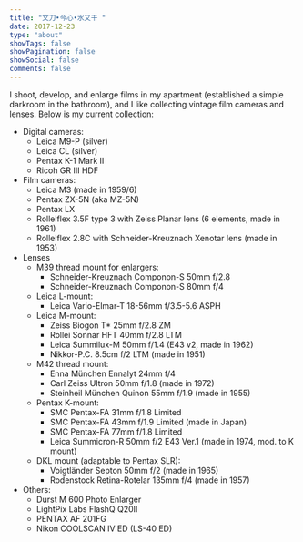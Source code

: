 ```yaml
---
title: "文刀•今心•水又干 "
date: 2017-12-23
type: "about"
showTags: false
showPagination: false
showSocial: false
comments: false
---
```


I shoot, develop, and enlarge films in my apartment (established a simple darkroom in the bathroom), and I like collecting vintage film cameras and lenses. Below is my current collection:

* Digital cameras:
    * Leica M9-P (silver)
    * Leica CL (silver)
    * Pentax K-1 Mark II
    * Ricoh GR III HDF
* Film cameras:
    * Leica M3 (made in 1959/6)
    * Pentax ZX-5N (aka MZ-5N)
    * Pentax LX
    * Rolleiflex 3.5F type 3 with Zeiss Planar lens (6 elements, made in 1961)
    * Rolleiflex 2.8C with Schneider-Kreuznach Xenotar lens (made in 1953)
* Lenses
    * M39 thread mount for enlargers:
        * Schneider-Kreuznach Componon-S 50mm f/2.8
        * Schneider-Kreuznach Componon-S 80mm f/4
    * Leica L-mount:
        * Leica Vario-Elmar-T 18-56mm f/3.5-5.6 ASPH
    * Leica M-mount:
        * Zeiss Biogon T* 25mm f/2.8 ZM
        * Rollei Sonnar HFT 40mm f/2.8 LTM
        * Leica Summilux-M 50mm f/1.4 (E43 v2, made in 1962)
        * Nikkor-P.C. 8.5cm f/2 LTM (made in 1951)
    * M42 thread mount:
        * Enna München Ennalyt 24mm f/4
        * Carl Zeiss Ultron 50mm f/1.8 (made in 1972)
        * Steinheil München Quinon 55mm f/1.9 (made in 1955)
    * Pentax K-mount:
        * SMC Pentax-FA 31mm f/1.8 Limited
        * SMC Pentax-FA 43mm f/1.9 Limited (made in Japan)
        * SMC Pentax-FA 77mm f/1.8 Limited
        * Leica Summicron-R 50mm f/2 E43 Ver.1 (made in 1974, mod. to K mount)
    * DKL mount (adaptable to Pentax SLR):
        * Voigtländer Septon 50mm f/2 (made in 1965)
        * Rodenstock Retina-Rotelar 135mm f/4 (made in 1957)
* Others:
    * Durst M 600 Photo Enlarger
    * LightPix Labs FlashQ Q20II
    * PENTAX AF 201FG
    * Nikon COOLSCAN IV ED (LS-40 ED)
